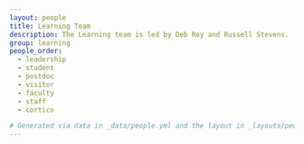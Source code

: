 ```yaml
---
layout: people
title: Learning Team
description: The Learning team is led by Deb Roy and Russell Stevens.
group: learning
people_order:
  - leadership
  - student
  - postdoc
  - visitor
  - faculty
  - staff
  - cortico

# Generated via data in _data/people.yml and the layout in _layouts/people.html
---
```


